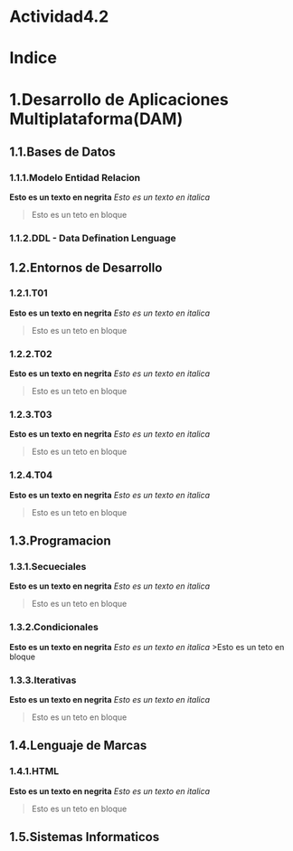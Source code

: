 # Actividad4.2
# Indice

# 1.Desarrollo de Aplicaciones Multiplataforma(DAM)
## 1.1.Bases de Datos
  ### 1.1.1.Modelo Entidad Relacion
   **Esto es un texto en negrita**
   *Esto es un texto en italica*
   >Esto es un teto en bloque
  ### 1.1.2.DDL - Data Defination Lenguage
   ## 1.2.Entornos de Desarrollo
   ### 1.2.1.T01
   **Esto es un texto en negrita**
   *Esto es un texto en italica*
   >Esto es un teto en bloque
   ### 1.2.2.T02
   **Esto es un texto en negrita**
   *Esto es un texto en italica*
   >Esto es un teto en bloque   
   ### 1.2.3.T03
   **Esto es un texto en negrita**
   *Esto es un texto en italica*
   >Esto es un teto en bloque
   ### 1.2.4.T04
   **Esto es un texto en negrita**
   *Esto es un texto en italica*
   >Esto es un teto en bloque
## 1.3.Programacion
  ### 1.3.1.Secueciales
  **Esto es un texto en negrita**
  *Esto es un texto en italica*
   >Esto es un teto en bloque
  ### 1.3.2.Condicionales
   **Esto es un texto en negrita**
    *Esto es un texto en italica*
    >Esto es un teto en bloque
  ### 1.3.3.Iterativas
   **Esto es un texto en negrita**
    *Esto es un texto en italica*
   >Esto es un teto en bloque
## 1.4.Lenguaje de Marcas
  ### 1.4.1.HTML
  **Esto es un texto en negrita**
   *Esto es un texto en italica*
   >Esto es un teto en bloque
## 1.5.Sistemas Informaticos
